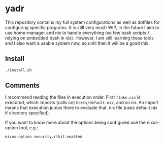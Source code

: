 # yadr

This repository contains my full system configurations as well as dotfiles for configuring specific programs.
It is still very much WIP, in the future I aim to use home-manager and nix to handle everything (so few bash scripts / relying on embedded bash in nix).
However, I am still learning these tools and I also want a usable system now, so until then it will be a good mix.

## Install

```sh
./install.sh
```

## Comments

I recommend reading the files in execution order.
First `flake.nix` is executed, which imports (calls on) `hosts/default.nix`, and so on.
An import means that execution jumps there to evaluate that .nix file (uses default.nix if directory specified)

If you want to know more about the options being configured use the nixos-option tool, e.g.:
```sh
nixos-option security.rtkit.enabled
```

